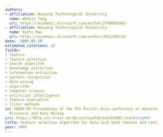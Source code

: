 ```yaml
---
authors:
- affiliation: Nanyang Technological University
  name: Wenyin Tang
  url: https://academic.microsoft.com/author/2798096369/
- affiliation: Nanyang Technological University
  name: Kezhi Mao
  url: https://academic.microsoft.com/author/2651299119/
date: '2005-05-18'
estimated_citations: 12
fields:
- feature
- feature selection
- search algorithm
- knowledge extraction
- information extraction
- pattern recognition
- data mining
- algorithm
- computer science
- artificial intelligence
- feature evaluation
- filter methods
in: PAKDD'05 Proceedings of the 9th Pacific-Asia conference on Advances in Knowledge
  Discovery and Data Mining
src: https://dblp.uni-trier.de/db/conf/pakdd/pakdd2005.html#TangM05
title: Feature selection algorithm for data with both nominal and continuous features
year: 2005
---
```

